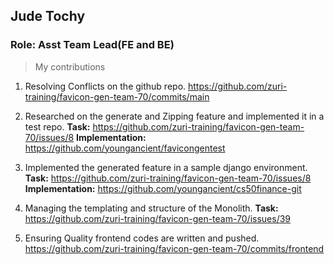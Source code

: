 ## Jude Tochy
### Role: Asst Team Lead(FE and BE)

>My contributions
1. Resolving Conflicts on the github repo. https://github.com/zuri-training/favicon-gen-team-70/commits/main

2. Researched on the generate and Zipping feature and implemented it in a test repo.
**Task:** https://github.com/zuri-training/favicon-gen-team-70/issues/8
**Implementation:** https://github.com/youngancient/favicongentest

3. Implemented the generated feature in a sample django environment.
**Task:** https://github.com/zuri-training/favicon-gen-team-70/issues/8
**Implementation:** https://github.com/youngancient/cs50finance-git

4. Managing the templating and structure of the Monolith.
**Task:** https://github.com/zuri-training/favicon-gen-team-70/issues/39

5. Ensuring Quality frontend codes are written and pushed. https://github.com/zuri-training/favicon-gen-team-70/commits/frontend
